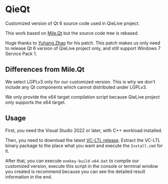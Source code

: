 ﻿# QieQt

Customized version of Qt 6 source code used in QieLive project.

This work based on [Mile.Qt](https://github.com/ProjectMile/Mile.Qt) but the
source code tree is rebased.

Huge thanks to [Yuhang Zhao](https://github.com/wangwenx190) for his patch.
This patch makes us only need to release Qt 6 version of QieLive project only,
and still support Windows 7 Service Pack 1.

## Differences from Mile.Qt

We select LGPLv3 only for our customized version. This is why we don't include
any Qt components which cannot distributed under LGPLv3.

We only provide the x64 target compilation script because QieLive project only
supports the x64 target.

## Usage

First, you need the Visual Studio 2022 or later, with C++ workload installed.

Then, you need to download the latest [VC-LTL release]. Extract the VC-LTL
binary package to the place what you want and execute the `Install.cmd` for it.

[VC-LTL release]: https://github.com/Chuyu-Team/VC-LTL5/releases

After that, you can execute `onekey-build-x64.bat` to compile our customized
version, execute this script in the console or terminal window you created is
recommend because you can see the detailed result information in the end.
